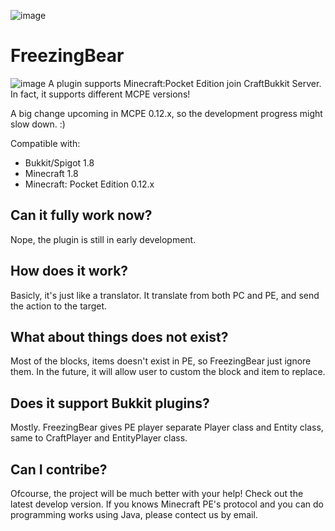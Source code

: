 ![image](https://github.com/FreezingBear/FreezingBear/blob/master/src/main/resources/Logo.jpg)
# FreezingBear
![image](https://github.com/FreezingBear/FreezingBear/blob/master/src/main/resources/Version.jpg)
A plugin supports Minecraft:Pocket Edition join CraftBukkit Server. In fact, it supports different MCPE versions!

A big change upcoming in MCPE 0.12.x, so the development progress might slow down. :)

Compatible with:
* Bukkit/Spigot 1.8
* Minecraft 1.8
* Minecraft: Pocket Edition 0.12.x

## Can it fully work now?
Nope, the plugin is still in early development.

## How does it work?
Basicly, it's just like a translator. It translate from both PC and PE, and send the action to the target.

## What about things does not exist?
Most of the blocks, items doesn't exist in PE, so FreezingBear just ignore them. In the future, it will allow user to custom the block and item to replace.

## Does it support Bukkit plugins?
Mostly. FreezingBear gives PE player separate Player class and Entity class, same to CraftPlayer and EntityPlayer class.

## Can I contribe?
Ofcourse, the project will be much better with your help! Check out the latest develop version.
If you knows Minecraft PE's protocol and you can do programming works using Java, please contect us by email.
